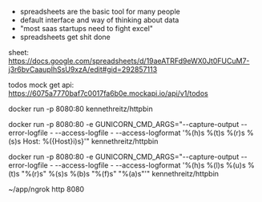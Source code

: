 - spreadsheets are the basic tool for many people
- default interface and way of thinking about data
- "most saas startups need to fight excel"
- spreadsheets get shit done

sheet: https://docs.google.com/spreadsheets/d/19aeATRFd9eWX0Jt0FUCuM7-j3r6bvCaaupIhSsU9xzA/edit#gid=292857113

todos mock get api: https://6075a7770baf7c0017fa6b0e.mockapi.io/api/v1/todos

docker run -p 8080:80 kennethreitz/httpbin

docker run -p 8080:80 -e GUNICORN_CMD_ARGS="--capture-output --error-logfile - --access-logfile - --access-logformat '%(h)s %(t)s %(r)s %(s)s Host: %({Host}i)s}'" kennethreitz/httpbin

docker run -p 8080:80 -e GUNICORN_CMD_ARGS="--capture-output --error-logfile - --access-logfile - --access-logformat '%(h)s %(l)s %(u)s %(t)s \"%(r)s\" %(s)s %(b)s \"%(f)s\" \"%(a)s\"'" kennethreitz/httpbin


~/app/ngrok http 8080
